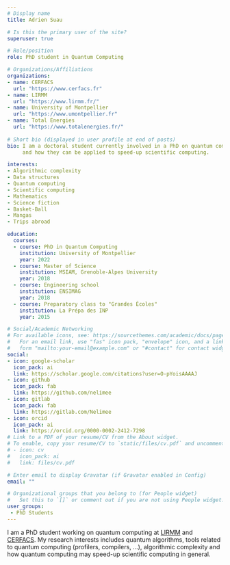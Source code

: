```yaml
---
# Display name
title: Adrien Suau

# Is this the primary user of the site?
superuser: true

# Role/position
role: PhD student in Quantum Computing

# Organizations/Affiliations
organizations:
- name: CERFACS
  url: "https://www.cerfacs.fr"
- name: LIRMM
  url: "https://www.lirmm.fr/"
- name: University of Montpellier
  url: "https://www.umontpellier.fr"
- name: Total Energies
  url: "https://www.totalenergies.fr/"
  
# Short bio (displayed in user profile at end of posts)
bio: I am a doctoral student currently involved in a PhD on quantum computing algorithms
     and how they can be applied to speed-up scientific computing.

interests:
- Algorithmic complexity 
- Data structures
- Quantum computing
- Scientific computing
- Mathematics
- Science fiction
- Basket-Ball
- Mangas
- Trips abroad

education:
  courses:
  - course: PhD in Quantum Computing
    institution: University of Montpellier
    year: 2022
  - course: Master of Science
    institution: MSIAM, Grenoble-Alpes University
    year: 2018
  - course: Engineering school
    institution: ENSIMAG
    year: 2018
  - course: Preparatory class to "Grandes Écoles"
    institution: La Prépa des INP
    year: 2015

# Social/Academic Networking
# For available icons, see: https://sourcethemes.com/academic/docs/page-builder/#icons
#   For an email link, use "fas" icon pack, "envelope" icon, and a link in the
#   form "mailto:your-email@example.com" or "#contact" for contact widget.
social:
- icon: google-scholar
  icon_pack: ai
  link: https://scholar.google.com/citations?user=O-pYoisAAAAJ
- icon: github
  icon_pack: fab
  link: https://github.com/nelimee
- icon: gitlab
  icon_pack: fab
  link: https://gitlab.com/Nelimee
- icon: orcid
  icon_pack: ai
  link: https://orcid.org/0000-0002-2412-7298
# Link to a PDF of your resume/CV from the About widget.
# To enable, copy your resume/CV to `static/files/cv.pdf` and uncomment the lines below.
# - icon: cv
#   icon_pack: ai
#   link: files/cv.pdf

# Enter email to display Gravatar (if Gravatar enabled in Config)
email: ""

# Organizational groups that you belong to (for People widget)
#   Set this to `[]` or comment out if you are not using People widget.
user_groups:
 - PhD Students
---
```


I am a PhD student working on quantum computing at [LIRMM](https://www.lirmm.fr/) and [CERFACS](https://cerfacs.fr/). My research interests includes quantum algorithms, tools related to quantum computing (profilers, compilers, ...), algorithmic complexity and how quantum computing may speed-up scientific computing in general. 
